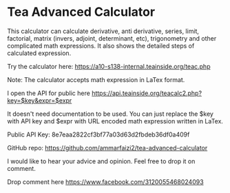 # Tea Advanced Calculator

This calculator can calculate derivative, anti derivative, series, limit, factorial, matrix (invers, adjoint, determinant, etc), trigonometry and other complicated math expressions. It also shows the detailed steps of calculated expression.

Try the calculator here: https://a10-s138-internal.teainside.org/teac.php

Note: The calculator accepts math expression in LaTex format.

I open the API for public here https://api.teainside.org/teacalc2.php?key=$key&expr=$expr

It doesn't need documentation to be used. You can just replace the $key with API key and $expr with URL encoded math expression written in LaTex.

Public API Key: 8e7eaa2822cf3bf77a03d63d2fbdeb36df0a409f

GitHub repo: https://github.com/ammarfaizi2/tea-advanced-calculator

I would like to hear your advice and opinion. Feel free to drop it on comment.

Drop comment here https://www.facebook.com/3120055468024093
